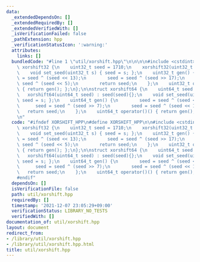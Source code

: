 ```yaml
---
data:
  _extendedDependsOn: []
  _extendedRequiredBy: []
  _extendedVerifiedWith: []
  _isVerificationFailed: false
  _pathExtension: hpp
  _verificationStatusIcon: ':warning:'
  attributes:
    links: []
  bundledCode: "#line 1 \"util/xorshift.hpp\"\n\n\n\n#include <cstdint>\n\nstruct\
    \ xorshift32 {\n    uint32_t seed = 1710;\n    xorshift32(uint32_t seed) : seed(seed){};\n\
    \    void set_seed(uint32_t s) { seed = s; };\n    uint32_t gen() {\n        seed\
    \ = seed ^ (seed << 13);\n        seed = seed ^ (seed >> 17);\n        seed =\
    \ seed ^ (seed << 5);\n        return seed;\n    };\n    uint32_t operator()()\
    \ { return gen(); };\n};\n\nstruct xorshift64 {\n    uint64_t seed = 1710;\n \
    \   xorshift64(uint64_t seed) : seed(seed){};\n    void set_seed(uint64_t s) {\
    \ seed = s; };\n    uint64_t gen() {\n        seed = seed ^ (seed << 13);\n  \
    \      seed = seed ^ (seed >> 7);\n        seed = seed ^ (seed << 17);\n     \
    \   return seed;\n    };\n    uint64_t operator()() { return gen(); };\n};\n\n\
    \n"
  code: "#ifndef XORSHIFT_HPP\n#define XORSHIFT_HPP\n\n#include <cstdint>\n\nstruct\
    \ xorshift32 {\n    uint32_t seed = 1710;\n    xorshift32(uint32_t seed) : seed(seed){};\n\
    \    void set_seed(uint32_t s) { seed = s; };\n    uint32_t gen() {\n        seed\
    \ = seed ^ (seed << 13);\n        seed = seed ^ (seed >> 17);\n        seed =\
    \ seed ^ (seed << 5);\n        return seed;\n    };\n    uint32_t operator()()\
    \ { return gen(); };\n};\n\nstruct xorshift64 {\n    uint64_t seed = 1710;\n \
    \   xorshift64(uint64_t seed) : seed(seed){};\n    void set_seed(uint64_t s) {\
    \ seed = s; };\n    uint64_t gen() {\n        seed = seed ^ (seed << 13);\n  \
    \      seed = seed ^ (seed >> 7);\n        seed = seed ^ (seed << 17);\n     \
    \   return seed;\n    };\n    uint64_t operator()() { return gen(); };\n};\n\n\
    #endif"
  dependsOn: []
  isVerificationFile: false
  path: util/xorshift.hpp
  requiredBy: []
  timestamp: '2021-12-07 23:05:29+09:00'
  verificationStatus: LIBRARY_NO_TESTS
  verifiedWith: []
documentation_of: util/xorshift.hpp
layout: document
redirect_from:
- /library/util/xorshift.hpp
- /library/util/xorshift.hpp.html
title: util/xorshift.hpp
---
```

